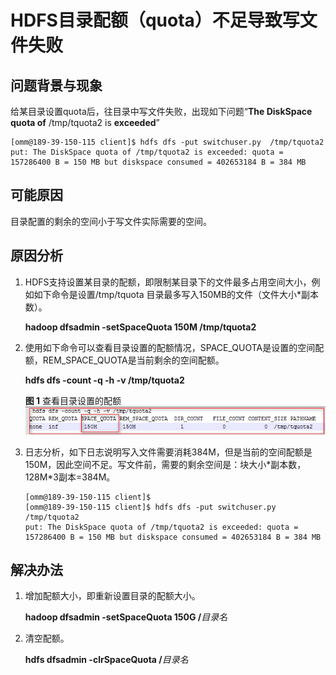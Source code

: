 # HDFS目录配额（quota）不足导致写文件失败<a name="mrs_03_0088"></a>

## 问题背景与现象<a name="zh-cn_topic_0167275765_sd1dc17fee2214ed9867d242a14f38d7d"></a>

给某目录设置quota后，往目录中写文件失败，出现如下问题“**The DiskSpace quota of** /tmp/tquota2 is **exceeded**”

```
[omm@189-39-150-115 client]$ hdfs dfs -put switchuser.py  /tmp/tquota2
put: The DiskSpace quota of /tmp/tquota2 is exceeded: quota = 157286400 B = 150 MB but diskspace consumed = 402653184 B = 384 MB
```

## 可能原因<a name="zh-cn_topic_0167275765_sf4a7e0ba1ac14d3cb1db306143d1b51c"></a>

目录配置的剩余的空间小于写文件实际需要的空间。

## 原因分析<a name="zh-cn_topic_0167275765_s36d0a1c802044398ada37b44f5dced4e"></a>

1.  HDFS支持设置某目录的配额，即限制某目录下的文件最多占用空间大小，例如如下命令是设置/tmp/tquota 目录最多写入150MB的文件（文件大小\*副本数）。

    **hadoop dfsadmin -setSpaceQuota  150M /tmp/tquota2**

2.  使用如下命令可以查看目录设置的配额情况，SPACE\_QUOTA是设置的空间配额，REM\_SPACE\_QUOTA是当前剩余的空间配额。

    **hdfs dfs -count -q -h -v /tmp/tquota2**

    **图 1**  查看目录设置的配额<a name="zh-cn_topic_0167275765_fig1982928115312"></a>  
    ![](figures/查看目录设置的配额.png "查看目录设置的配额")

3.  日志分析，如下日志说明写入文件需要消耗384M，但是当前的空间配额是150M，因此空间不足。写文件前，需要的剩余空间是：块大小\*副本数，128M\*3副本=384M。

    ```
    [omm@189-39-150-115 client]$ 
    [omm@189-39-150-115 client]$ hdfs dfs -put switchuser.py  /tmp/tquota2
    put: The DiskSpace quota of /tmp/tquota2 is exceeded: quota = 157286400 B = 150 MB but diskspace consumed = 402653184 B = 384 MB
    ```


## 解决办法<a name="zh-cn_topic_0167275765_s72ccbb40aaab4b2d8bdeebae39f52199"></a>

1.  增加配额大小，即重新设置目录的配额大小。

    **hadoop dfsadmin -setSpaceQuota  150G /**_目录名_

2.  清空配额。

    **hdfs dfsadmin -clrSpaceQuota /**_目录名_


